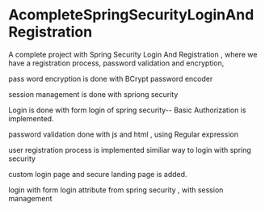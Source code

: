 # AcompleteSpringSecurityLoginAndRegistration
A complete project with Spring Security Login And Registration , where we have a registration process, password validation and encryption,

pass word encryption is done with 
BCrypt password encoder

session management  is done with spriong security

Login is done with form login of spring security-- Basic Authorization is implemented.

password validation done with js and html , using Regular expression

user registration process is implemented similiar way to login with spring security

 custom login page and secure landing page is added.
 
login with form login attribute from spring security , with session management
